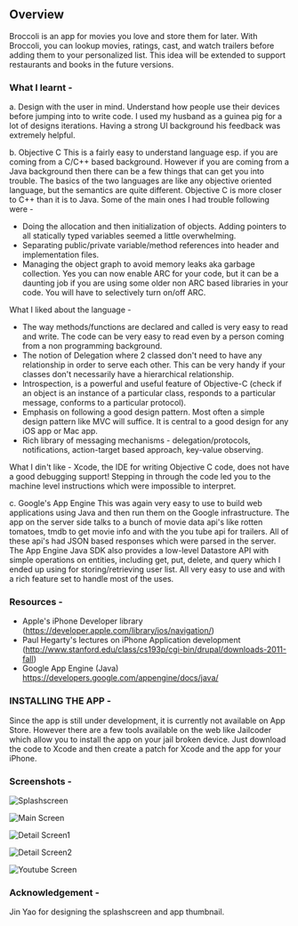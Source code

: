 ## Overview

Broccoli is an app for movies you love and store them for later. With Broccoli, you can lookup movies, ratings, cast, and watch trailers before adding them to your personalized list. This idea will be extended to support restaurants and books in the future versions.

### What I learnt -

a. Design with the user in mind. Understand how people use their devices before jumping into to write code.
I used my husband as a guinea pig for a lot of designs iterations. Having a strong UI background his feedback was extremely helpful.

b. Objective C
This is a fairly easy to understand language esp. if you are coming from a C/C++ based background.
However if you are coming from a Java background then there can be a few things that can get you into trouble.
The basics of the two languages are like any objective oriented language, but the semantics are quite different.
Objective C is more closer to C++ than it is to Java. Some of the main ones I had trouble following were -
  - Doing the allocation and then initialization of objects. Adding pointers to all statically typed variables seemed a little overwhelming.
  - Separating public/private variable/method references into header and implementation files.
  - Managing the object graph to avoid memory leaks aka garbage collection. Yes you can now enable ARC for your code, but it can be a daunting job if you are using some older non ARC based libraries in your code. You will have to selectively turn on/off ARC.

What I liked about the language -
  - The way methods/functions are declared and called is very easy to read and write. The code can be very easy to read even by a person coming from a non programming background.
  - The notion of Delegation where 2 classed don't need to have any relationship in order to serve each other. This can be very handy if your classes don't necessarily have a hierarchical relationship.
  - Introspection, is a powerful and useful feature of Objective-C (check if an object is an instance of a particular class, responds to a particular message, conforms to a particular protocol).
  - Emphasis on following a good design pattern. Most often a simple design pattern like MVC will suffice. It is central to a good design for any iOS app or Mac app. 
  - Rich library of messaging mechanisms - delegation/protocols, notifications, action-target based approach, key-value observing.

What I din't like -
Xcode, the IDE for writing Objective C code, does not have a good debugging support! Stepping in through the code led you to the machine level instructions which were impossible to interpret.

c. Google's App Engine
This was again very easy to use to build web applications using Java and then run them on the Google infrastructure.
The app on the server side talks to a bunch of movie data api's like rotten tomatoes, tmdb to get movie info and with the
you tube api for trailers. All of these api's had JSON based responses which were parsed in the server.
The App Engine Java SDK also provides a low-level Datastore API with simple operations on entities, including get, put, delete, and query which I ended up using for storing/retrieving user list. All very easy to use and with a rich feature set to handle most of the uses.

### Resources -
  - Apple's iPhone Developer library (https://developer.apple.com/library/ios/navigation/)
  - Paul Hegarty's lectures on iPhone Application development (http://www.stanford.edu/class/cs193p/cgi-bin/drupal/downloads-2011-fall)
  - Google App Engine (Java) https://developers.google.com/appengine/docs/java/

### INSTALLING THE APP -
Since the app is still under development, it is currently not available on App Store. However there are a few tools available on the web like Jailcoder which allow you to install the app on your jail broken device. Just download the code to Xcode and then create a patch for Xcode and the app for your iPhone. 

### Screenshots -
![Splashscreen](http://i.imgur.com/d5Nd5fD.png)

![Main Screen](http://i.imgur.com/DBhp2uR.png)

![Detail Screen1](http://i.imgur.com/xmOeph9.png)

![Detail Screen2](http://i.imgur.com/w0roIKJ.png)

![Youtube Screen](http://i.imgur.com/WRRl1RX.png)

### Acknowledgement -
Jin Yao for designing the splashscreen and app thumbnail.